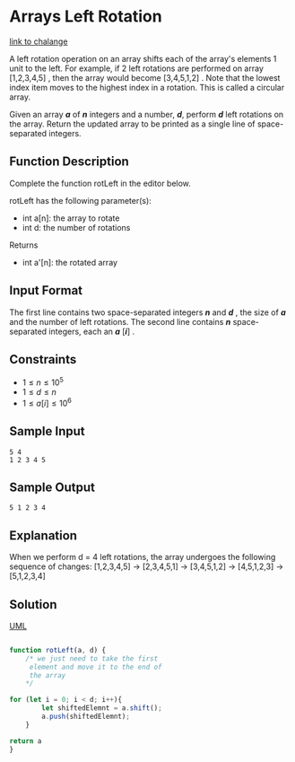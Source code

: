 # Arrays Left Rotation
[link to chalange](https://www.hackerrank.com/challenges/ctci-array-left-rotation/problem?isFullScreen=true&h_l=interview&playlist_slugs%5B%5D=interview-preparation-kit&playlist_slugs%5B%5D=arrays)

A left rotation operation on an array shifts each of the array's elements 1 unit to the left. For example, if 2 left rotations are performed on array [1,2,3,4,5] , then the array would become [3,4,5,1,2] . Note that the lowest index item moves to the highest index in a rotation. This is called a circular array.

Given an array ***a*** of ***n*** integers and a number, ***d***, perform ***d*** left rotations on the array. Return the updated array to be printed as a single line of space-separated integers.


## Function Description

Complete the function rotLeft in the editor below.

rotLeft has the following parameter(s):

* int a[n]: the array to rotate
* int d: the number of rotations

Returns

* int a'[n]: the rotated array

## Input Format

The first line contains two space-separated integers ***n*** and ***d*** , the size of ***a***  and the number of left rotations.
The second line contains ***n*** space-separated integers, each an ***a***  [***i***] .


## Constraints
* $1\leq n\leq 10^{5}$
* $1\leq d\leq n$
* $1\leq a[i]\leq 10^{6}$

## Sample Input

    5 4
    1 2 3 4 5


## Sample Output

    5 1 2 3 4

## Explanation

When we perform d = 4 left rotations, the array undergoes the following sequence of changes:
[1,2,3,4,5] $\rightarrow$ [2,3,4,5,1] $\rightarrow$ [3,4,5,1,2] $\rightarrow$ [4,5,1,2,3] $\rightarrow$ [5,1,2,3,4]

## Solution
[UML](Assets/Arrays%20Left%20Rotation.jpg)

```javascript

function rotLeft(a, d) {
    /* we just need to take the first
     element and move it to the end of 
     the array
    */

for (let i = 0; i < d; i++){
        let shiftedElemnt = a.shift();
        a.push(shiftedElemnt);
    }

return a
}

```


